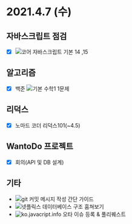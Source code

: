 # 2021.4.7 (수)

## 자바스크립트 점검
- [x] ![코어 자바스크립트 기본](https://ko.javascript.info/first-steps) 14 ,15

## 알고리즘
- [x] 백준 ![기본 수학1](https://www.acmicpc.net/step/8) 1문제

## 리덕스
- [x] 노마드 코더 리덕스101(~4.5)

## WantoDo 프로젝트
- [x] 회의(API 및 DB 설계)

## 기타
- ![git 커밋 메시지 작성 간단 가이드](https://www.youtube.com/watch?v=f7RMOeApPh8)
- ![넷플릭스 데이터베이스 구조 훔쳐보기](https://www.youtube.com/watch?v=Wpy28DU4Sbc&t=1227s)
- ![ko.javacript.info](https://github.com/javascript-tutorial/ko.javascript.info) 오타 이슈 등록 & 풀리퀘스트